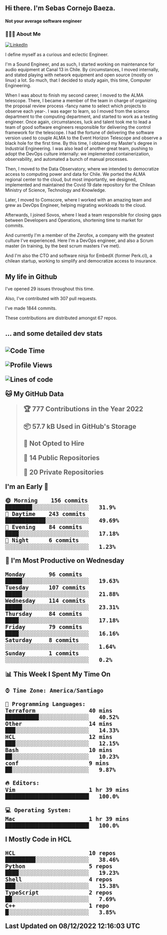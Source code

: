 <h2> Hi there.  I'm Sebas Cornejo Baeza.</h2>
<h4> Not your average software engineer</h4>
<h3> 👨🏻‍💻 About Me </h3>
<a href="http://linkedin.com/in/sebastian-cornejo-baeza/"><img alt="LinkedIn" src="https://img.shields.io/badge/Sebas%20Cornejo%20-informational?style=appveyor&logo=linkedin"></a>


I define myself as a curious and eclectic Engineer.

I'm a Sound Engineer, and as such, I started working on maintenance for audio equipment at Canal 13 in Chile.
By circumstances, I moved internally, and stated playing with network equipment and open source (mostly on linux) 
a lot. So much, that I decided to study again, this time, Computer Engineering.

When I was about to finish my second career, I moved to the ALMA telescope. There, I became a member of the team
in charge of organizing the proposal review process -fancy name to select which projects to observe each year-. 
I was eager to learn, so I moved from the science department to the computing department, and started to work as 
a testing engineer. Once again, circumstances, luck and talent took me to lead a team of good software engineers 
responsible for delivering the control framework for the telescope. I had the fortune of delivering the software
version used to couple ALMA to the Event Horizon Telescope and observe a black hole for the first time.
By this time, I obtained my Master's degree in Industrial Engineering.
I was also lead of another great team, pushing to adopt the DevOps culture internally: we implemented containerization, observability, and automated a bunch of manual processes.

Then, I moved to the Data Observatory, where we intended to democratize access to computing power
and data for Chile. We ported the ALMA regional center to the cloud, but most importantly, we designed, implemented
and maintained the Covid 19 date repository for the Chilean Ministry of Science, Technology and Knowledge.

Later, I moved to Comscore, where I worked with an amazing team and grew as DevOps Engineer, helping migrating workloads to the cloud.

Afterwards, I joined Sovos, where I lead a team responsible for closing gaps between Developers and Operations, shortening time to market for commits.

And currently I'm a member of the Zerofox, a company with the greatest culture I've experienced. Here I'm a DevOps
engineer, and also a Scrum master (in training, by the best scrum masters I've met).
 
And I'm also the CTO and software ninja for EmbedX (former Perk.cl), a chilean startup, working to simplify and democratize access to insurance.

<h2> My life in Github </h2>

I've opened 29 issues throughout this time.

Also, I've contributed with 307 pull requests.

I've made 1844 commits.

These contributions are distributed amongst 67 repos.

<h2>... and some detailed dev stats<h2>

<!--START_SECTION:waka-->
![Code Time](http://img.shields.io/badge/Code%20Time-213%20hrs%2031%20mins-blue)

![Profile Views](http://img.shields.io/badge/Profile%20Views-0-blue)

![Lines of code](https://img.shields.io/badge/From%20Hello%20World%20I%27ve%20Written-542%20Thousand%20lines%20of%20code-blue)

**🐱 My GitHub Data** 

> 🏆 777 Contributions in the Year 2022
 > 
> 📦 57.7 kB Used in GitHub's Storage 
 > 
> 🚫 Not Opted to Hire
 > 
> 📜 14 Public Repositories 
 > 
> 🔑 20 Private Repositories  
 > 
**I'm an Early 🐤** 

```text
🌞 Morning    156 commits    ████████░░░░░░░░░░░░░░░░░   31.9% 
🌆 Daytime    243 commits    ████████████░░░░░░░░░░░░░   49.69% 
🌃 Evening    84 commits     ████░░░░░░░░░░░░░░░░░░░░░   17.18% 
🌙 Night      6 commits      ░░░░░░░░░░░░░░░░░░░░░░░░░   1.23%

```
📅 **I'm Most Productive on Wednesday** 

```text
Monday       96 commits     █████░░░░░░░░░░░░░░░░░░░░   19.63% 
Tuesday      107 commits    █████░░░░░░░░░░░░░░░░░░░░   21.88% 
Wednesday    114 commits    █████░░░░░░░░░░░░░░░░░░░░   23.31% 
Thursday     84 commits     ████░░░░░░░░░░░░░░░░░░░░░   17.18% 
Friday       79 commits     ████░░░░░░░░░░░░░░░░░░░░░   16.16% 
Saturday     8 commits      ░░░░░░░░░░░░░░░░░░░░░░░░░   1.64% 
Sunday       1 commits      ░░░░░░░░░░░░░░░░░░░░░░░░░   0.2%

```


📊 **This Week I Spent My Time On** 

```text
⌚︎ Time Zone: America/Santiago

💬 Programming Languages: 
Terraform                40 mins             ██████████░░░░░░░░░░░░░░░   40.52% 
Other                    14 mins             ███░░░░░░░░░░░░░░░░░░░░░░   14.33% 
HCL                      12 mins             ███░░░░░░░░░░░░░░░░░░░░░░   12.15% 
Bash                     10 mins             ██░░░░░░░░░░░░░░░░░░░░░░░   10.23% 
conf                     9 mins              ██░░░░░░░░░░░░░░░░░░░░░░░   9.87%

🔥 Editors: 
Vim                      1 hr 39 mins        █████████████████████████   100.0%

💻 Operating System: 
Mac                      1 hr 39 mins        █████████████████████████   100.0%

```

**I Mostly Code in HCL** 

```text
HCL                      10 repos            █████████░░░░░░░░░░░░░░░░   38.46% 
Python                   5 repos             ████░░░░░░░░░░░░░░░░░░░░░   19.23% 
Shell                    4 repos             ███░░░░░░░░░░░░░░░░░░░░░░   15.38% 
TypeScript               2 repos             ██░░░░░░░░░░░░░░░░░░░░░░░   7.69% 
C++                      1 repo              █░░░░░░░░░░░░░░░░░░░░░░░░   3.85%

```



 Last Updated on 08/12/2022 12:16:03 UTC
<!--END_SECTION:waka-->
